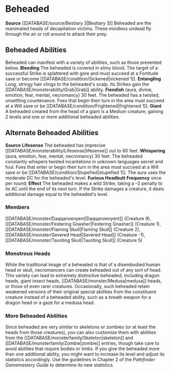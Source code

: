 ﻿---
creature_family: Beheaded
id: '220'
name: Beheaded
rarity: Common
rus_type_level: null
source: '[[DATABASE/source/Bestiary 3|Bestiary 3]]'
trait: null
type: Creature Family

---
# Beheaded

**Source** [[DATABASE/source/Bestiary 3|Bestiary 3]]
Beheaded are the reanimated heads of decapitation victims. These mindless undead fly through the air or roll around to attack their prey.

## Beheaded Abilities

Beheaded can manifest with a variety of abilities, such as those presented below. 
**Bleeding** The beheaded is covered in slimy blood. The target of a successful Strike is splattered with gore and must succeed at a Fortitude save or become [[DATABASE/condition/Sickened|sickened 1]]. 
**Entangling** Long, stringy hair clings to the beheaded's scalp. Its Strikes gain the [[DATABASE/monsterability/Grab|Grab]] ability. 
**Fiendish** (aura, divine, emotion, fear, mental, necromancy) 30 feet. The beheaded has a twisted, unsettling countenance. Foes that begin their turn in the area must succeed at a Will save or be [[DATABASE/condition/Frightened|frightened 1]]. 
**Giant** A beheaded created from the head of a giant is a Medium creature, gaining 2 levels and one or more additional beheaded abilities.

## Alternate Beheaded Abilities

**Source** **Lifesense** The beheaded has imprecise [[DATABASE/monsterability/Lifesense|lifesense]] out to 60 feet.
 **Whispering** (aura, emotion, fear, mental, necromancy) 30 feet. The beheaded constantly whispers twisted incantations in unknown languages secret and foul. Foes that enter or begin their turn in the area must succeed at a Will save or be [[DATABASE/condition/Stupefied|stupefied 1]]. The aura uses the moderate DC for the beheaded's level.
 **Furious Headbutt**  **Frequency** once per round; **Effect** The beheaded makes a wild Strike, taking a –2 penalty to its AC until the end of its next turn. If the Strike damages a creature, it deals additional damage equal to the beheaded's level.

### Members

[[DATABASE/monster/Daqqanoenyent|Daqqanoenyent]] (Creature 9), [[DATABASE/monster/Festering Gnasher|Festering Gnasher]] (Creature 1), [[DATABASE/monster/Flaming Skull|Flaming Skull]] (Creature 2), [[DATABASE/monster/Severed Head|Severed Head]] (Creature -1), [[DATABASE/monster/Taunting Skull|Taunting Skull]] (Creature 5)

###  Monstrous Heads

While the traditional image of a beheaded is that of a disembodied human head or skull, necromancers can create beheaded out of any sort of head. This variety can lead to extremely distinctive beheaded, including dragon heads, giant insect heads, [[DATABASE/monster/Medusa|medusa]] heads, or those of even rarer creatures. Occasionally, such beheaded retain weakened versions of their original special abilities from the constituent creature instead of a beheaded ability, such as a breath weapon for a dragon head or a gaze for a medusa head.

###  More Beheaded Abilities

Since beheaded are very similar to skeletons or zombies (or at least the heads from those creatures), you can also customize them with abilities from the [[DATABASE/monsterfamily/Skeleton|skeleton]] and [[DATABASE/monsterfamily/Zombie|zombie]] entries, though take care to avoid abilities that require bodies or limbs. If you give the beheaded more than one additional ability, you might want to increase its level and adjust its statistics accordingly. Use the guidelines in Chapter 2 of the _Pathfinder Gamemastery Guide_ to determine its new statistics.